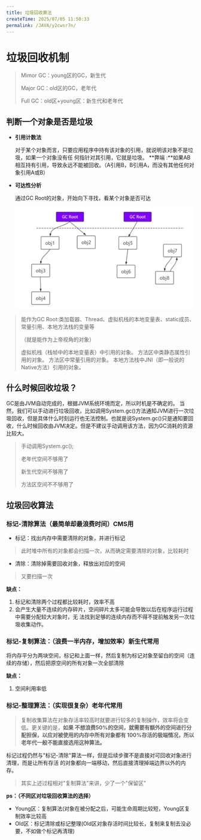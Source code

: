 ```yaml
---
title: 垃圾回收算法
createTime: 2025/07/05 11:50:33
permalink: /JAVA/y2cwsr7n/
---
```


# 垃圾回收机制

> Mimor GC：young区的GC，新生代
>
> Major GC：old区的GC，老年代
>
> Full GC：old区+young区：新生代和老年代

## 判断一个对象是否是垃圾

- **引用计数法**

  对于某个对象而言，只要应用程序中持有该对象的引用，就说明该对象不是垃圾，如果一个对象没有任
  何指针对其引用，它就是垃圾。
  **弊端 :**如果AB相互持有引用，导致永远不能被回收。（A引用B，B引用A，而没有其他任何对象引用A或B）

- **可达性分析**

  通过GC Root的对象，开始向下寻找，看某个对象是否可达

  ![image-20200807213945061](../../../resource/images/image-20200807213945061.png)

> 能作为GC Root:类加载器、Thread、虚拟机栈的本地变量表、static成员、常量引用、本地方法栈的变量等
>
> （就是能作为上帝视角的对象）
>
> 虚拟机栈（栈帧中的本地变量表）中引用的对象。
> 方法区中类静态属性引用的对象。
> 方法区中常量引用的对象。
> 本地方法栈中JNI（即一般说的Native方法）引用的对象。

## 什么时候回收垃圾？

GC是由JVM自动完成的，根据JVM系统环境而定，所以时机是不确定的。
当然，我们可以手动进行垃圾回收，比如调用System.gc()方法通知JVM进行一次垃圾回收，但是具体什么时刻运行也无法控制。也就是说System.gc()只是通知要回收，什么时候回收由JVM决定。但是不建议手动调用该方法，因为GC消耗的资源比较大。

> 手动调用System.gc();
>
> 老年代空间不够用了
>
> 新生代空间不够用了
>
> 方法区空间不不够用了

## 垃圾回收算法

### 标记-清除算法（最简单却最浪费时间）CMS用

- 标记：找出内存中需要清除的对象，并进行标记

> 此时堆中所有的对象都会扫描一次，从而确定需要清除的对象，比较耗时

- 清除：清除掉需要回收对象，释放出对应的空间

> 又要扫描一次

**缺点：**

1. 标记和清除两个过程都比较耗时，效率不高
2. 会产生大量不连续的内存碎片，空间碎片太多可能会导致以后在程序运行过程中需要分配较大对象时，无
   法找到足够的连续内存而不得不提前触发另一次垃圾收集动作。

### 标记-复制算法：（浪费一半内存，增加效率）新生代常用

将内存平分为两块空间，标记和上面一样，然后复制为标记对象至留白的空间（连续的存储），然后把原空间的所有对象一次全部清除

**缺点：**

1. 空间利用率低

### 标记-整理算法：（实现很复杂）老年代常用

> 复制收集算法在对象存活率较高时就要进行较多的复制操作，效率将会变低。更关键的是，**如果
> 不想浪费50%的空间，就需要有额外的空间进行分配担保，以应对被使用的内存中所有对象都有
> 100%存活的极端情况，所以老年代一般不能直接选用这种算法。**

标记过程仍然与"标记-清除"算法一样，但是后续步骤不是直接对可回收对象进行清理，而是让所有存活
的对象都向一端移动，然后直接清理掉端边界以外的内存。

> 其实上述过程相对"复制算法"来讲，少了一个"保留区"

**ps：（不同区对垃圾回收算法的选择）**

- Young区：复制算法(对象在被分配之后，可能生命周期比较短，Young区复制效率比较高
- Old区：标记清除或标记整理(Old区对象存活时间比较长，复制来复制去没必要，不如做个标记再清理)